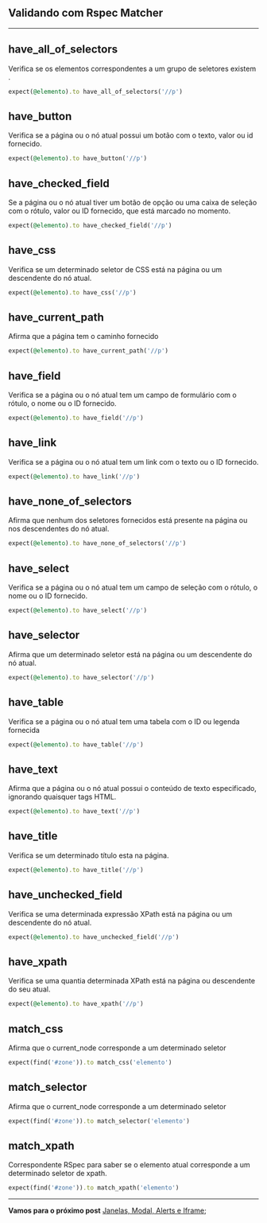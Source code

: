 ## Validando com Rspec Matcher
 
-------------------------------------------------------------------------------

## have_all_of_selectors

Verifica se os elementos correspondentes a um grupo de seletores existem .

```ruby
expect(@elemento).to have_all_of_selectors('//p')
```

## have_button
Verifica se a página ou o nó atual possui um botão com o texto, valor ou id fornecido.

```ruby
expect(@elemento).to have_button('//p')
```

## have_checked_field
Se a página ou o nó atual tiver um botão de opção ou uma caixa de seleção com o rótulo, valor ou ID fornecido, que está marcado no momento.

```ruby
expect(@elemento).to have_checked_field('//p')
```

## have_css
Verifica se um determinado seletor de CSS está na página ou um descendente do nó atual.

```ruby
expect(@elemento).to have_css('//p')
```

## have_current_path
Afirma que a página tem o caminho fornecido

```ruby
expect(@elemento).to have_current_path('//p')
```

## have_field
Verifica se a página ou o nó atual tem um campo de formulário com o rótulo, o nome ou o ID fornecido.

```ruby
expect(@elemento).to have_field('//p')
```

## have_link

Verifica se a página ou o nó atual tem um link com o texto ou o ID fornecido.

```ruby
expect(@elemento).to have_link('//p')
```

## have_none_of_selectors

Afirma que nenhum dos seletores fornecidos está presente na página ou nos descendentes do nó atual.

```ruby
expect(@elemento).to have_none_of_selectors('//p')
```

## have_select

Verifica se a página ou o nó atual tem um campo de seleção com o rótulo, o nome ou o ID fornecido.

```ruby
expect(@elemento).to have_select('//p')
```

## have_selector

Afirma que um determinado seletor está na página ou um descendente do nó atual.

```ruby
expect(@elemento).to have_selector('//p')
```

## have_table

Verifica se a página ou o nó atual tem uma tabela com o ID ou legenda fornecida

```ruby
expect(@elemento).to have_table('//p')
```

## have_text

Afirma que a página ou o nó atual possui o conteúdo de texto especificado, ignorando quaisquer tags HTML.

```ruby
expect(@elemento).to have_text('//p')
```

## have_title

Verifica se um determinado título esta na página.

```ruby
expect(@elemento).to have_title('//p')
```

## have_unchecked_field

Verifica se uma determinada expressão XPath está na página ou um descendente do nó atual.

```ruby
expect(@elemento).to have_unchecked_field('//p')
```

## have_xpath

Verifica se uma quantia determinada XPath está na página ou descendente do seu atual.

```ruby
expect(@elemento).to have_xpath('//p')
```


## match_css

Afirma que o current_node corresponde a um determinado seletor

```ruby
expect(find('#zone')).to match_css('elemento')
```

## match_selector

 Afirma que o current_node corresponde a um determinado seletor

```ruby
expect(find('#zone')).to match_selector('elemento')
```

## match_xpath

Correspondente RSpec para saber se o elemento atual corresponde a um determinado seletor de xpath.

```ruby
expect(find('#zone')).to match_xpath('elemento')
```

-------------------------------------------------------------------------------


**Vamos para o próximo post** [Janelas, Modal, Alerts e Iframe](https://github.com/amaxsilva/Automacao_Ruby/blob/master/tests/Capybara/09-janelas_modal_alerts_iframe.md);
